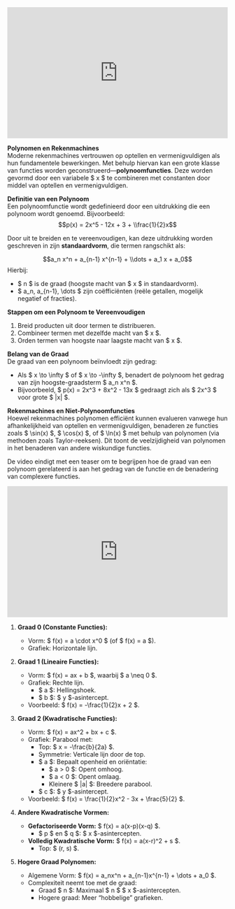 <iframe width="100%" height="300" src="https://www.youtube.com/embed/EDRItJVUrH4?si=c2LnHOf6JuFyNnLu" title="YouTube video player" frameborder="0" allow="accelerometer; autoplay; clipboard-write; encrypted-media; gyroscope; picture-in-picture; web-share" referrerpolicy="strict-origin-when-cross-origin" allowfullscreen></iframe>

**Polynomen en Rekenmachines**  
Moderne rekenmachines vertrouwen op optellen en vermenigvuldigen als hun fundamentele bewerkingen. Met behulp hiervan kan een grote klasse van functies worden geconstrueerd—**polynoomfuncties**. Deze worden gevormd door een variabele \$ x \$ te combineren met constanten door middel van optellen en vermenigvuldigen.

**Definitie van een Polynoom**  
Een polynoomfunctie wordt gedefinieerd door een uitdrukking die een polynoom wordt genoemd. Bijvoorbeeld:  
$$p(x) = 2x^5 - 12x + 3 + \\frac{1}{2}x$$ 

Door uit te breiden en te vereenvoudigen, kan deze uitdrukking worden geschreven in zijn **standaardvorm**, die termen rangschikt als:  

$$a_n x^n + a_{n-1} x^{n-1} + \\dots + a_1 x + a_0$$
Hierbij:

- \$ n \$ is de graad (hoogste macht van \$ x \$ in standaardvorm).
- \$ a_n, a_{n-1}, \\dots \$ zijn coëfficiënten (reële getallen, mogelijk negatief of fracties).  

**Stappen om een Polynoom te Vereenvoudigen**  
1. Breid producten uit door termen te distribueren.  
2. Combineer termen met dezelfde macht van \$ x \$.  
3. Orden termen van hoogste naar laagste macht van \$ x \$.  

**Belang van de Graad**  
De graad van een polynoom beïnvloedt zijn gedrag:  
- Als \$ x \\to \\infty \$ of \$ x \\to -\\infty \$, benadert de polynoom het gedrag van zijn hoogste-graadsterm \$ a_n x^n \$.  
- Bijvoorbeeld, \$ p(x) = 2x^3 + 8x^2 - 13x \$ gedraagt zich als \$ 2x^3 \$ voor grote \$ |x| \$.  

**Rekenmachines en Niet-Polynoomfuncties**  
Hoewel rekenmachines polynomen efficiënt kunnen evalueren vanwege hun afhankelijkheid van optellen en vermenigvuldigen, benaderen ze functies zoals \$ \\sin(x) \$, \$ \\cos(x) \$, of \$ \\ln(x) \$ met behulp van polynomen (via methoden zoals Taylor-reeksen). Dit toont de veelzijdigheid van polynomen in het benaderen van andere wiskundige functies.

De video eindigt met een teaser om te begrijpen hoe de graad van een polynoom gerelateerd is aan het gedrag van de functie en de benadering van complexere functies.

<iframe width="100%" height="300" src="https://www.youtube.com/embed/H5A-0uoLCMg?si=SNvzHnWcw2dVrlhn&amp;controls=0" title="YouTube video player" frameborder="0" allow="accelerometer; autoplay; clipboard-write; encrypted-media; gyroscope; picture-in-picture; web-share" referrerpolicy="strict-origin-when-cross-origin" allowfullscreen></iframe>

1. **Graad 0 (Constante Functies):**
    - Vorm: \$ f(x) = a \\cdot x^0 \$ (of \$ f(x) = a \$).
    - Grafiek: Horizontale lijn.

2. **Graad 1 (Lineaire Functies):**
    - Vorm: \$ f(x) = ax + b \$, waarbij \$ a \\neq 0 \$.
    - Grafiek: Rechte lijn.
      - \$ a \$: Hellingshoek.
      - \$ b \$: \$ y \$-asintercept.
    - Voorbeeld: \$ f(x) = -\\frac{1}{2}x + 2 \$.

3. **Graad 2 (Kwadratische Functies):**
    - Vorm: \$ f(x) = ax^2 + bx + c \$.
    - Grafiek: Parabool met:
      - Top: \$ x = -\\frac{b}{2a} \$.
      - Symmetrie: Verticale lijn door de top.
      - \$ a \$: Bepaalt openheid en oriëntatie:
         - \$ a > 0 \$: Opent omhoog.
         - \$ a < 0 \$: Opent omlaag.
         - Kleinere \$ |a| \$: Breedere parabool.
      - \$ c \$: \$ y \$-asintercept.
    - Voorbeeld: \$ f(x) = \\frac{1}{2}x^2 - 3x + \\frac{5}{2} \$.

4. **Andere Kwadratische Vormen:**
    - **Gefactoriseerde Vorm:** \$ f(x) = a(x-p)(x-q) \$.
      - \$ p \$ en \$ q \$: \$ x \$-asintercepten.
    - **Volledig Kwadratische Vorm:** \$ f(x) = a(x-r)^2 + s \$.
      - Top: \$ (r, s) \$.

5. **Hogere Graad Polynomen:**
    - Algemene Vorm: \$ f(x) = a_nx^n + a_{n-1}x^{n-1} + \\dots + a_0 \$.
    - Complexiteit neemt toe met de graad:
      - Graad \$ n \$: Maximaal \$ n \$ \$ x \$-asintercepten.
      - Hogere graad: Meer “hobbelige” grafieken.